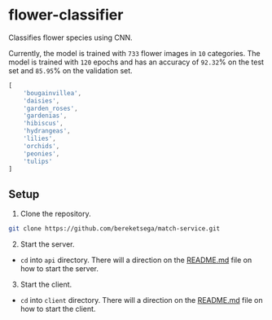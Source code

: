 # flower-classifier
Classifies flower species using CNN.

Currently, the model is trained with `733` flower images in `10` categories. The model is trained with `120` epochs and has an accuracy of `92.32`%  on the test set and `85.95`% on the validation set.

```js
[
    'bougainvillea',
    'daisies',
    'garden_roses',
    'gardenias',
    'hibiscus',
    'hydrangeas',
    'lilies',
    'orchids',
    'peonies',
    'tulips'
]
```
## Setup
1. Clone the repository.
```bash
git clone https://github.com/bereketsega/match-service.git
```
2. Start the server.
- `cd` into `api` directory. There will a direction on the [README.md](/api/README.md) file on how to start the server.

3. Start the client.
- `cd` into `client` directory. There will a direction on the [README.md](/client/README.md) file on how to start the client.
